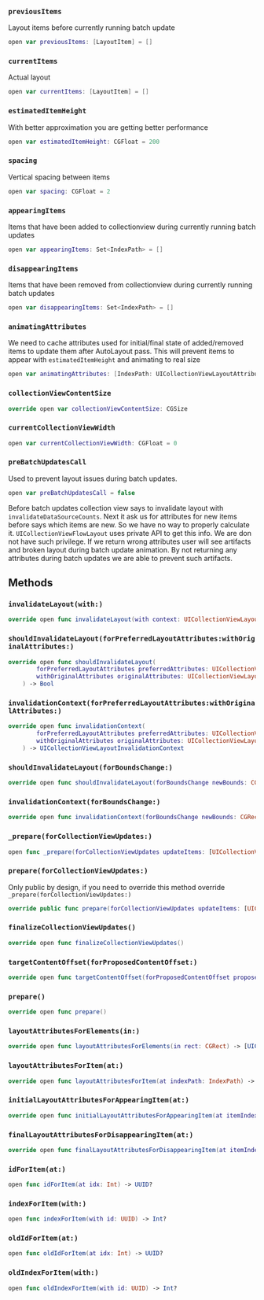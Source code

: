 
### `previousItems`

Layout items before currently running batch update

``` swift
open var previousItems: [LayoutItem] = []
```

### `currentItems`

Actual layout

``` swift
open var currentItems: [LayoutItem] = []
```

### `estimatedItemHeight`

With better approximation you are getting better performance

``` swift
open var estimatedItemHeight: CGFloat = 200
```

### `spacing`

Vertical spacing between items

``` swift
open var spacing: CGFloat = 2
```

### `appearingItems`

Items that have been added to collectionview during currently running batch updates

``` swift
open var appearingItems: Set<IndexPath> = []
```

### `disappearingItems`

Items that have been removed from collectionview during currently running batch updates

``` swift
open var disappearingItems: Set<IndexPath> = []
```

### `animatingAttributes`

We need to cache attributes used for initial/final state of added/removed items to update them after AutoLayout pass.
This will prevent items to appear with `estimatedItemHeight` and animating to real size

``` swift
open var animatingAttributes: [IndexPath: UICollectionViewLayoutAttributes] = [:]
```

### `collectionViewContentSize`

``` swift
override open var collectionViewContentSize: CGSize 
```

### `currentCollectionViewWidth`

``` swift
open var currentCollectionViewWidth: CGFloat = 0
```

### `preBatchUpdatesCall`

Used to prevent layout issues during batch updates.

``` swift
open var preBatchUpdatesCall = false
```

Before batch updates collection view says to invalidate layout with `invalidateDataSourceCounts`.
Next it ask us for attributes for new items before says which items are new. So we have no way to properly calculate it.
`UICollectionViewFlowLayout` uses private API to get this info. We are don not have such privilege.
If we return wrong attributes user will see artifacts and broken layout during batch update animation.
By not returning any attributes during batch updates we are able to prevent such artifacts.

## Methods

### `invalidateLayout(with:)`

``` swift
override open func invalidateLayout(with context: UICollectionViewLayoutInvalidationContext) 
```

### `shouldInvalidateLayout(forPreferredLayoutAttributes:withOriginalAttributes:)`

``` swift
override open func shouldInvalidateLayout(
        forPreferredLayoutAttributes preferredAttributes: UICollectionViewLayoutAttributes,
        withOriginalAttributes originalAttributes: UICollectionViewLayoutAttributes
    ) -> Bool 
```

### `invalidationContext(forPreferredLayoutAttributes:withOriginalAttributes:)`

``` swift
override open func invalidationContext(
        forPreferredLayoutAttributes preferredAttributes: UICollectionViewLayoutAttributes,
        withOriginalAttributes originalAttributes: UICollectionViewLayoutAttributes
    ) -> UICollectionViewLayoutInvalidationContext 
```

### `shouldInvalidateLayout(forBoundsChange:)`

``` swift
override open func shouldInvalidateLayout(forBoundsChange newBounds: CGRect) -> Bool 
```

### `invalidationContext(forBoundsChange:)`

``` swift
override open func invalidationContext(forBoundsChange newBounds: CGRect) -> UICollectionViewLayoutInvalidationContext 
```

### `_prepare(forCollectionViewUpdates:)`

``` swift
open func _prepare(forCollectionViewUpdates updateItems: [UICollectionViewUpdateItem]) 
```

### `prepare(forCollectionViewUpdates:)`

Only public by design, if you need to override this method override `_prepare(forCollectionViewUpdates:​)`

``` swift
override public func prepare(forCollectionViewUpdates updateItems: [UICollectionViewUpdateItem]) 
```

### `finalizeCollectionViewUpdates()`

``` swift
override open func finalizeCollectionViewUpdates() 
```

### `targetContentOffset(forProposedContentOffset:)`

``` swift
override open func targetContentOffset(forProposedContentOffset proposedContentOffset: CGPoint) -> CGPoint 
```

### `prepare()`

``` swift
override open func prepare() 
```

### `layoutAttributesForElements(in:)`

``` swift
override open func layoutAttributesForElements(in rect: CGRect) -> [UICollectionViewLayoutAttributes]? 
```

### `layoutAttributesForItem(at:)`

``` swift
override open func layoutAttributesForItem(at indexPath: IndexPath) -> UICollectionViewLayoutAttributes? 
```

### `initialLayoutAttributesForAppearingItem(at:)`

``` swift
override open func initialLayoutAttributesForAppearingItem(at itemIndexPath: IndexPath) -> UICollectionViewLayoutAttributes? 
```

### `finalLayoutAttributesForDisappearingItem(at:)`

``` swift
override open func finalLayoutAttributesForDisappearingItem(at itemIndexPath: IndexPath) -> UICollectionViewLayoutAttributes? 
```

### `idForItem(at:)`

``` swift
open func idForItem(at idx: Int) -> UUID? 
```

### `indexForItem(with:)`

``` swift
open func indexForItem(with id: UUID) -> Int? 
```

### `oldIdForItem(at:)`

``` swift
open func oldIdForItem(at idx: Int) -> UUID? 
```

### `oldIndexForItem(with:)`

``` swift
open func oldIndexForItem(with id: UUID) -> Int? 
